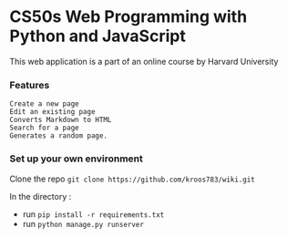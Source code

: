 # CS50s Web Programming with Python and JavaScript
This web application is a part of an online course by Harvard University
### Features

    Create a new page
    Edit an existing page
    Converts Markdown to HTML
    Search for a page
    Generates a random page.

### Set up your own environment

Clone the repo ```git clone https://github.com/kroos783/wiki.git```

In the directory : 
- run ```pip install -r requirements.txt```
- run ```python manage.py runserver```
